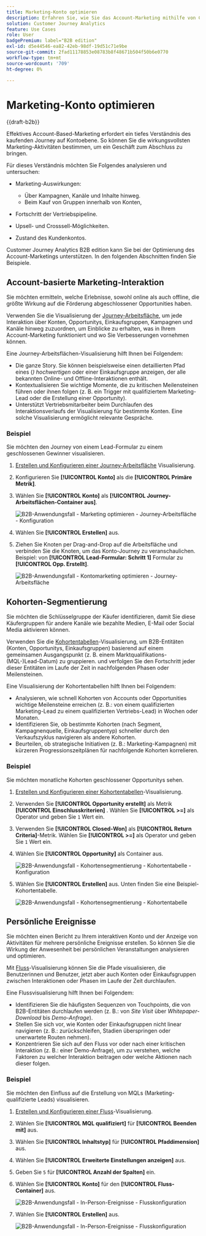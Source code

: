 ```yaml
---
title: Marketing-Konto optimieren
description: Erfahren Sie, wie Sie das Account-Marketing mithilfe von Customer Journey Analytics B2B edition optimieren können.
solution: Customer Journey Analytics
feature: Use Cases
role: User
badgePremium: label="B2B edition"
exl-id: d5e44546-ea82-42eb-98df-19d51c71e9be
source-git-commit: 2fad11178853e08783b8f48671b504f50b6e0770
workflow-type: tm+mt
source-wordcount: '709'
ht-degree: 0%

---
```


# Marketing-Konto optimieren

{{draft-b2b}}

Effektives Account-Based-Marketing erfordert ein tiefes Verständnis des kaufenden Journey auf Kontoebene. So können Sie die wirkungsvollsten Marketing-Aktivitäten bestimmen, um ein Geschäft zum Abschluss zu bringen.

Für dieses Verständnis möchten Sie Folgendes analysieren und untersuchen:

* Marketing-Auswirkungen:

   * Über Kampagnen, Kanäle und Inhalte hinweg.
   * Beim Kauf von Gruppen innerhalb von Konten,

* Fortschritt der Vertriebspipeline.
* Upsell- und Crosssell-Möglichkeiten.
* Zustand des Kundenkontos.


Customer Journey Analytics B2B edition kann Sie bei der Optimierung des Account-Marketings unterstützen. In den folgenden Abschnitten finden Sie Beispiele.


## Account-basierte Marketing-Interaktion

Sie möchten ermitteln, welche Erlebnisse, sowohl online als auch offline, die größte Wirkung auf die Förderung abgeschlossener Opportunities haben.

Verwenden Sie die Visualisierung der [Journey-Arbeitsfläche](/help/analysis-workspace/visualizations/journey-canvas/journey-canvas.md), um jede Interaktion über Konten, Opportunitys, Einkaufsgruppen, Kampagnen und Kanäle hinweg zuzuordnen, um Einblicke zu erhalten, was in Ihrem Account-Marketing funktioniert und wo Sie Verbesserungen vornehmen können.

Eine Journey-Arbeitsflächen-Visualisierung hilft Ihnen bei Folgendem:

* Die ganze Story. Sie können beispielsweise einen detaillierten Pfad eines (*) hochwertigen* oder einer Einkaufsgruppe anzeigen, der alle bekannten Online- und Offline-Interaktionen enthält.
* Kontextualisieren Sie wichtige Momente, die zu kritischen Meilensteinen führen oder ihnen folgen (z. B. ein Trigger mit qualifiziertem Marketing-Lead oder die Erstellung einer Opportunity).
* Unterstützt Vertriebsmitarbeiter beim Durchlaufen des Interaktionsverlaufs der Visualisierung für bestimmte Konten. Eine solche Visualisierung ermöglicht relevante Gespräche.

### Beispiel

Sie möchten den Journey von einem Lead-Formular zu einem geschlossenen Gewinner visualisieren.

1. [Erstellen und Konfigurieren einer Journey-Arbeitsfläche](/help/analysis-workspace/visualizations/journey-canvas/configure-journey-canvas.md) Visualisierung.
1. Konfigurieren Sie **[!UICONTROL Konto]** als die **[!UICONTROL Primäre Metrik]**.
1. Wählen Sie **[!UICONTROL Konto]** als **[!UICONTROL Journey-Arbeitsflächen-Container aus]**.

   ![B2B-Anwendungsfall - Marketing optimieren - Journey-Arbeitsfläche - Konfiguration](assets/b2b-uc-optimize-marketing-journey-canvas-config.png)

1. Wählen Sie **[!UICONTROL Erstellen]** aus.
1. Ziehen Sie Knoten per Drag-and-Drop auf die Arbeitsfläche und verbinden Sie die Knoten, um das Konto-Journey zu veranschaulichen. Beispiel: von **[!UICONTROL Lead-Formular: Schritt 1]** Formular zu **[!UICONTROL Opp. Erstellt]**.

   ![B2B-Anwendungsfall - Kontomarketing optimieren - Journey-Arbeitsfläche](assets/b2b-uc-optimize-marketing-journey-canvas.png)


## Kohorten-Segmentierung

Sie möchten die Schlüsselgruppe der Käufer identifizieren, damit Sie diese Käufergruppen für andere Kanäle wie bezahlte Medien, E-Mail oder Social Media aktivieren können.

Verwenden Sie die [Kohortentabellen](/help/analysis-workspace/visualizations/cohort-table/cohort-analysis.md)-Visualisierung, um B2B-Entitäten (Konten, Opportunitys, Einkaufsgruppen) basierend auf einem gemeinsamen Ausgangspunkt (z. B. einem Marktqualifikations-(MQL-)Lead-Datum) zu gruppieren. und verfolgen Sie den Fortschritt jeder dieser Entitäten im Laufe der Zeit in nachfolgenden Phasen oder Meilensteinen.

Eine Visualisierung der Kohortentabellen hilft Ihnen bei Folgendem:

* Analysieren, wie schnell Kohorten von Accounts oder Opportunities wichtige Meilensteine erreichen (z. B.: von einem qualifizierten Marketing-Lead zu einem qualifizierten Vertriebs-Lead) in Wochen oder Monaten.
* Identifizieren Sie, ob bestimmte Kohorten (nach Segment, Kampagnenquelle, Einkaufsgruppentyp) schneller durch den Verkaufszyklus navigieren als andere Kohorten.
* Beurteilen, ob strategische Initiativen (z. B.: Marketing-Kampagnen) mit kürzeren Progressionszeitplänen für nachfolgende Kohorten korrelieren.

### Beispiel

Sie möchten monatliche Kohorten geschlossener Opportunitys sehen.

1. [Erstellen und Konfigurieren einer Kohortentabellen](/help/analysis-workspace/visualizations/cohort-table/t-cohort.md)-Visualisierung.
1. Verwenden Sie **[!UICONTROL Opportunity erstellt]** als Metrik **[!UICONTROL Einschlusskriterien]** . Wählen Sie **[!UICONTROL >=]** als Operator und geben Sie `1` Wert ein.
1. Verwenden Sie **[!UICONTROL Closed-Won]** als **[!UICONTROL Return Criteria]**-Metrik. Wählen Sie **[!UICONTROL >=]** als Operator und geben Sie `1` Wert ein.
1. Wählen Sie **[!UICONTROL Opportunity]** als Container aus.

   ![B2B-Anwendungsfall - Kohortensegmentierung - Kohortentabelle - Konfiguration](assets/b2b-uc-optimize-marketing-cohort-table-config.png)

1. Wählen Sie **[!UICONTROL Erstellen]** aus. Unten finden Sie eine Beispiel-Kohortentabelle.

   ![B2B-Anwendungsfall - Kohortensegmentierung - Kohortentabelle](assets/b2b-uc-optimize-marketing-cohort-table.png)


## Persönliche Ereignisse

Sie möchten einen Bericht zu Ihrem interaktiven Konto und der Anzeige von Aktivitäten für mehrere persönliche Ereignisse erstellen. So können Sie die Wirkung der Anwesenheit bei persönlichen Veranstaltungen analysieren und optimieren.

Mit [Fluss](/help/analysis-workspace/visualizations/c-flow/flow.md)-Visualisierung können Sie die Pfade visualisieren, die Benutzerinnen und Benutzer, jetzt aber auch Konten oder Einkaufsgruppen zwischen Interaktionen oder Phasen im Laufe der Zeit durchlaufen.

Eine Flussvisualisierung hilft Ihnen bei Folgendem:

* Identifizieren Sie die häufigsten Sequenzen von Touchpoints, die von B2B-Entitäten durchlaufen werden (z. B.: von *Site Visit* über *Whitepaper-Download* bis *Demo-Anfrage*).
* Stellen Sie sich vor, wie Konten oder Einkaufsgruppen nicht linear navigieren (z. B.: zurückschleifen, Stadien überspringen oder unerwartete Routen nehmen).
* Konzentrieren Sie sich auf den Fluss vor oder nach einer kritischen Interaktion (z. B.: einer Demo-Anfrage), um zu verstehen, welche Faktoren zu welcher Interaktion beitragen oder welche Aktionen nach dieser folgen.

### Beispiel

Sie möchten den Einfluss auf die Erstellung von MQLs (Marketing-qualifizierte Leads) visualisieren.

1. [Erstellen und Konfigurieren einer Fluss](/help/analysis-workspace/visualizations/c-flow/create-flow.md)-Visualisierung.
1. Wählen Sie **[!UICONTROL MQL qualifiziert]** für **[!UICONTROL Beenden mit]** aus.
1. Wählen Sie **[!UICONTROL Inhaltstyp]** für **[!UICONTROL Pfaddimension]** aus.
1. Wählen Sie **[!UICONTROL Erweiterte Einstellungen anzeigen]** aus.
1. Geben Sie `5` für **[!UICONTROL Anzahl der Spalten]** ein.
1. Wählen Sie **[!UICONTROL Konto]** für den **[!UICONTROL Fluss-Container]** aus.

   ![B2B-Anwendungsfall - In-Person-Ereignisse - Flusskonfiguration](assets/b2b-uc-optimize-marketing-flow-config.png)

1. Wählen Sie **[!UICONTROL Erstellen]** aus.

   ![B2B-Anwendungsfall - In-Person-Ereignisse - Flusskonfiguration](assets/b2b-uc-optimize-marketing-flow.png)
